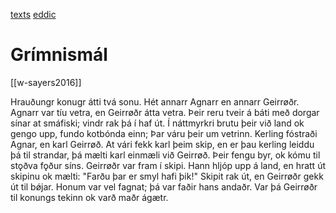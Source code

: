 
[texts](languages)
[eddic](eddic-poetry)

# Grímnismál
[[w-sayers2016]]

Hrauðungr konugr átti tvá sonu. Hét annarr Agnarr en annarr Geirrøðr. Agnarr var tíu vetra, en Geirrøðr átta vetra. Þeir reru tveir á báti með dorgar sínar at smáfiski; vindr rak þá í haf út. Í náttmyrkri brutu þeir við land ok gengo upp, fundo kotbónda einn; Þar váru þeir um vetrinn. Kerling fóstraði Agnar, en karl Geirrøð. At vári fekk karl þeim skip, en er þau kerling leiddu þá til strandar, þá mælti karl einmæli við Geirrøð. Þeir fengu byr, ok kómu til stǫðva fǫður síns. Geirrøðr var fram í skipi. Hann hljóp upp á land, en hratt út skipinu ok mælti: "Farðu þar er smyl hafi þik!" Skipit rak út, en Geirrøðr gekk út til bǿjar. Honum var vel fagnat; þá var faðir hans andaðr. Var þá Geirrøðr til konungs tekinn ok varð maðr ágætr.
